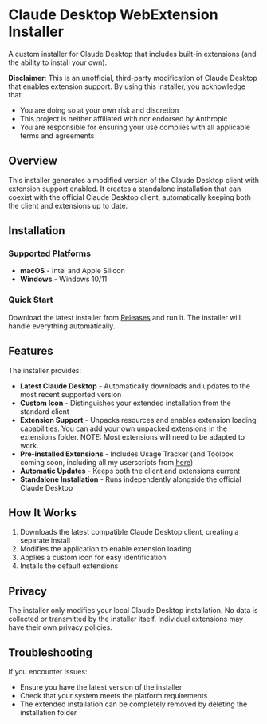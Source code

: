 # Claude Desktop WebExtension Installer

A custom installer for Claude Desktop that includes built-in extensions (and the ability to install your own).

**Disclaimer**: This is an unofficial, third-party modification of Claude Desktop that enables extension support. By using this installer, you acknowledge that:
- You are doing so at your own risk and discretion
- This project is neither affiliated with nor endorsed by Anthropic
- You are responsible for ensuring your use complies with all applicable terms and agreements

## Overview

This installer generates a modified version of the Claude Desktop client with extension support enabled. It creates a standalone installation that can coexist with the official Claude Desktop client, automatically keeping both the client and extensions up to date.

## Installation

### Supported Platforms
- **macOS** - Intel and Apple Silicon
- **Windows** - Windows 10/11

### Quick Start
Download the latest installer from [Releases](../../releases) and run it. The installer will handle everything automatically.

## Features

The installer provides:

- **Latest Claude Desktop** - Automatically downloads and updates to the most recent supported version
- **Custom Icon** - Distinguishes your extended installation from the standard client
- **Extension Support** - Unpacks resources and enables extension loading capabilities. You can add your own unpacked extensions in the extensions folder. NOTE: Most extensions will need to be adapted to work.
- **Pre-installed Extensions** - Includes Usage Tracker (and Toolbox coming soon, including all my userscripts from [here](https://github.com/lugia19/Claude-Toolbox))
- **Automatic Updates** - Keeps both the client and extensions current
- **Standalone Installation** - Runs independently alongside the official Claude Desktop

## How It Works

1. Downloads the latest compatible Claude Desktop client, creating a separate install
2. Modifies the application to enable extension loading
3. Applies a custom icon for easy identification
4. Installs the default extensions

## Privacy

The installer only modifies your local Claude Desktop installation. No data is collected or transmitted by the installer itself. Individual extensions may have their own privacy policies.

## Troubleshooting

If you encounter issues:
- Ensure you have the latest version of the installer
- Check that your system meets the platform requirements
- The extended installation can be completely removed by deleting the installation folder
